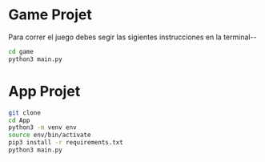 # Game Projet

Para correr el juego debes segir las sigientes instrucciones en la terminal--
```sh
cd game
python3 main.py
```

# App Projet

```bash	
git clone
cd App
python3 -m venv env
source env/bin/activate
pip3 install -r requirements.txt
python3 main.py
```

